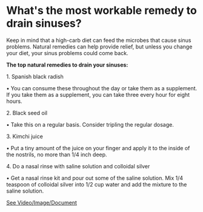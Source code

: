 # What's the most workable remedy to drain sinuses?

Keep in mind that a high-carb diet can feed the microbes that cause sinus problems. Natural remedies can help provide relief, but unless you change your diet, your sinus problems could come back.

**The top natural remedies to drain your sinuses:**

1\. Spanish black radish

• You can consume these throughout the day or take them as a supplement. If you take them as a supplement, you can take three every hour for eight hours.

2\. Black seed oil

• Take this on a regular basis. Consider tripling the regular dosage.

3\. Kimchi juice

• Put a tiny amount of the juice on your finger and apply it to the inside of the nostrils, no more than 1/4 inch deep.

4\. Do a nasal rinse with saline solution and colloidal silver

• Get a nasal rinse kit and pour out some of the saline solution. Mix 1/4 teaspoon of colloidal silver into 1/2 cup water and add the mixture to the saline solution.

 [See Video/Image/Document](https://hls-player.drberg.com/asset?path=migrated-assets/the-top-remedies-to-drain-your-sinuses)
